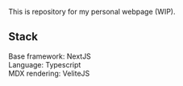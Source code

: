 This is repository for my personal webpage (WIP).

## Stack

Base framework: NextJS\
Language: Typescript\
MDX rendering: VeliteJS

